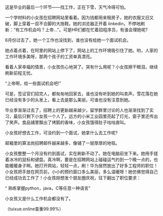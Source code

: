 这是毕业的最后一个环节——找工作，正在下雪，天气冷得可怕。

一个学材料的小女孩在招聘网站里看着。因为钱都用来租房子，她的衣服又旧又破，脚上穿着一双不合脚的大拖鞋。她的浏览器正开着 linkedin，不停地刷新：“有工作机会吗？上帝…”。可是HR们都在忙着招程序员，有谁会理她呢?

6月份过去了，她一个工作也没找到，谁也没有给她一个面试机会。

她点着点着，在阿里的网站上停下了，网站上的工作环境吸引住了她。哟，人家的工作环境多美呀，那两个孩子的工资单真漂亮。

看着人家幸福的情景，小女孩伤心地哭了。哭有什么用呢？小女孩擦干眼泪，继续刷新前程无忧。

“上帝啊，给一些面试机会吧!”

可是，签证官们招完人，都匆匆地回家去，谁也没有听到她的叫卖声。雪花落在她已经没有多少的头发上，看上去是那么美丽，可谁也没有注意到她。

毕业季渐渐过去了，招聘上的更新越来越少，留学群里讨论的人也渐渐找到了实习，最后只剩下小女孩一个人了。远方的小米工业园里亮起了灯光，窗子里还传出了笑声。食品铺里飘出了烤鹅的香味，小女孩饿得肚子咕咕直叫。

小女孩好想去工作，可没约到一个面试，她拿什么去工作呢?

邮箱里的算法岗招聘邮件越来越多，像铺了一层厚厚的地毯。

小女孩整整一个月没有约到面试，实在刷新不动了。她在电脑前坐下来。她用手搓着冰冷的鼠标和键盘。真冷啊，要是在招聘网站上碰碰运气约到一个晚一点的，也能暖暖身子啊。她打开网站，轻轻一点，刷！华为居然放出了好多工程师的职位！小女孩把手放在网页前，小小的预约窗口多么美丽，多么温暖呀！她仿佛觉得自己已经成功去工作了！小女孩刚想发个朋友圈庆祝，往下翻出了职位要求：

“ 熟练掌握python，java，C等任意一种语言”

小女孩又是什么工作机会都没有了。

（tuixue.online查重99.99%）